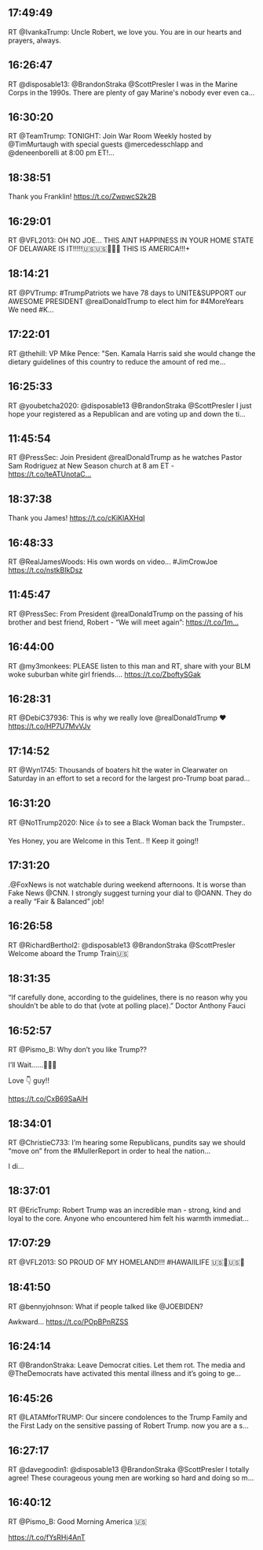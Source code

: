 ## 17:49:49
RT @IvankaTrump: Uncle Robert, we love you. You are in our hearts and prayers, always.
## 16:26:47
RT @disposable13: @BrandonStraka @ScottPresler I was in the Marine Corps in the 1990s. There are plenty of gay Marine's nobody ever even ca…
## 16:30:20
RT @TeamTrump: TONIGHT: Join War Room Weekly hosted by @TimMurtaugh with special guests @mercedesschlapp and @deneenborelli at 8:00 pm ET!…
## 18:38:51
Thank you Franklin! https://t.co/ZwpwcS2k2B
## 16:29:01
RT @VFL2013: OH NO JOE... THIS AINT HAPPINESS IN YOUR HOME STATE OF DELAWARE IS IT!!!!!🇺🇸🇺🇸🤣🤣🤣
THIS IS AMERICA!!!+
## 18:14:21
RT @PVTrump: #TrumpPatriots we have 78 days to UNITE&amp;SUPPORT our AWESOME PRESIDENT @realDonaldTrump to elect him for #4MoreYears We need #K…
## 17:22:01
RT @thehill: VP Mike Pence: "Sen. Kamala Harris said she would change the dietary guidelines of this country to reduce the amount of red me…
## 16:25:33
RT @youbetcha2020: @disposable13 @BrandonStraka @ScottPresler I just hope your registered as a Republican and are voting up and down the ti…
## 11:45:54
RT @PressSec: Join President @realDonaldTrump as he watches Pastor Sam Rodriguez at New Season church at 8 am ET - https://t.co/teATUnotaC…
## 18:37:38
Thank you James! https://t.co/cKiKlAXHqI
## 16:48:33
RT @RealJamesWoods: His own words on video... #JimCrowJoe  https://t.co/nstkBIkDsz
## 11:45:47
RT @PressSec: From President @realDonaldTrump on the passing of his brother and best friend, Robert - “We will meet again”: https://t.co/1m…
## 16:44:00
RT @my3monkees: PLEASE listen to this man and RT, share with your BLM woke suburban white girl friends....
https://t.co/ZboftySGak
## 16:28:31
RT @DebiC37936: This is why we really love ⁦@realDonaldTrump⁩ ❤️ https://t.co/HP7U7MvVJv
## 17:14:52
RT @Wyn1745: Thousands of boaters hit the water in Clearwater on Saturday in an effort to set a record for the largest pro-Trump boat parad…
## 16:31:20
RT @No1Trump2020: Nice 👍 to see a Black Woman back the Trumpster..

Yes Honey, you are Welcome in this Tent.. !! Keep it going!!
## 17:31:20
.@FoxNews is not watchable during weekend afternoons. It is worse than Fake News @CNN. I strongly suggest turning your dial to @OANN. They do a really “Fair &amp; Balanced” job!
## 16:26:58
RT @RichardBerthol2: @disposable13 @BrandonStraka @ScottPresler Welcome aboard the Trump Train🇺🇸
## 18:31:35
“If carefully done, according to the guidelines, there is no reason why you shouldn’t be able to do that (vote at polling place).” Doctor Anthony Fauci
## 16:52:57
RT @Pismo_B: Why don’t you like Trump??

I’ll Wait......🤣🤣🤣 

Love 👇 guy!!

https://t.co/CxB69SaAlH
## 18:34:01
RT @ChristieC733: I’m hearing some Republicans, pundits say we should “move on” from the #MullerReport in order to heal the nation...

I di…
## 18:37:01
RT @EricTrump: Robert Trump was an incredible man - strong, kind and loyal to the core. Anyone who encountered him felt his warmth immediat…
## 17:07:29
RT @VFL2013: SO PROUD OF MY HOMELAND!!! #HAWAIILIFE 🇺🇸🍍🇺🇸🍍
## 18:41:50
RT @bennyjohnson: What if people talked like @JOEBIDEN?

Awkward... https://t.co/POpBPnRZSS
## 16:24:14
RT @BrandonStraka: Leave Democrat cities. Let them rot. The media and @TheDemocrats have activated this mental illness and it’s going to ge…
## 16:45:26
RT @LATAMforTRUMP: Our sincere condolences to the Trump Family and the First Lady on the sensitive passing of Robert Trump. now you are a s…
## 16:27:17
RT @davegoodin1: @disposable13 @BrandonStraka @ScottPresler I totally agree!  These courageous young men are working so hard and doing so m…
## 16:40:12
RT @Pismo_B: Good Morning America 🇺🇸

https://t.co/fYsRHj4AnT
